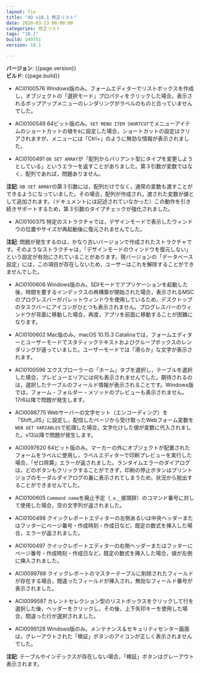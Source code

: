 ```yaml
---
layout: fix
title: "4D v18.1 修正リスト"
date: 2020-03-23 08:00:00
categories: 修正リスト
tags: "18.1"  
build: 249751
version: 18.1

---
```


**バージョン**: {{page.version}}  
**ビルド**: {{page.build}}  

* ACI0100576 Windows版のみ。フォームエディターでリストボックスを作成し，オブジェクトの「選択モード」プロパティをクリックした場合，表示されるポップアップメニューのレンダリングがラベルのものと合っていませんでした。

* ACI0100549 64ビット版のみ。``SET MENU ITEM SHORTCUT``でメニューアイテムのショートカットの値を``0``に設定した場合，ショートカットの設定はクリアされますが，メニューには「Ctrl+」のように無効な情報が表示されました。

* ACI0100491 ``OB SET ARRAY``が「配列からバリアント型にタイプを変更しようとしている」というエラーを返すことがありました。第３引数が変数ではなく，配列であれば，問題ありません。

**注記**: ``OB SET ARRAY``の第３引数には，配列だけでなく，通常の変数も渡すことができるようになっていました。その場合，配列が作成され，渡された変数が値として追加されます。（ドキュメントには記述されていなかった）この動作を引き続きサポートするため，第３引数のタイプチェックが強化されました。

* ACI0100375 特定のストラクチャでは，デザインモードで表示したウィンドウの位置やサイズが再起動後に復元されませんでした。

**注記**: 問題が発生するのは，かなり古いバージョンで作成されたストラクチャです。そのようなストラクチャは，「デザインモードのウィンドウを復元しない」という設定が有効にされていることがあります。現バージョンの「データベース設定」には，この項目が存在しないため，ユーザーはこれを解除することができませんでした。

* ACI0100606 Windows版のみ。SDIモードでアプリケーションを起動した後，時間を要するインデックスの再構築が開始された場合，表示されるMSCのプログレスバーがパレットウィンドウを使用しているため，デスクトップのタスクバーにアイコンがひとつも表示されません。プログレスバーのウィンドウが背面に移動した場合，再度，アプリを前面に移動することが困難になります。

* ACI0100602 Mac版のみ。macOS 10.15.3 Catalinaでは，フォームエディターとユーザーモードでスタティックテキストおよびグループボックスのレンダリングが違っていました。ユーザーモードでは「滑らか」な文字が表示されます。

* ACI0100596 エクスプローラーの「ホーム」タブを選択し，テーブルを選択した場合，プレビューエリアには何も表示されませんでした。期待されるのは，選択したテーブルのフィールド情報が表示されることです。Windows版では，フォーム・フォルダー・メソッドのプレビューも表示されません。17r6以降で問題が発生します。

* ACI0098775 Webサーバーの文字セット（エンコーディング）を「Shift_JIS」に設定し，配信したページから受け取ったWebフォーム変数を``WEB GET VARIABLES``で処理した場合，文字化けした値が変数に代入されました。v13以降で問題が発生します。

* ACI0097620 64ビット版のみ。マーカーの外にオブジェクトが配置されたフォームをラベルに使用し，ラベルエディターで印刷プレビューを実行した場合，「ゼロ除算」エラーが返されました。ランタイムエラーのダイアログは，どのボタンもクリックすることができず，印刷の停止ボタンはプリントジョブのモーダルダイアログの裏に表示されてしまうため，状況から脱出することができませんでした。

* ACI0100605 ``Command name``を廃止予定（``_o__``接頭辞）のコマンド番号に対して使用した場合，空の文字列が返されました。

* ACI0100498 クイックレポートエディターの左側あるいは中央ヘッダーまたはフッターにページ番号・作成時刻・作成日など，既定の数式を挿入した場合，エラーが返されました。

* ACI0100497 クイックレポートエディターの右側ヘッダーまたはフッターにページ番号・作成時刻・作成日など，既定の数式を挿入した場合，値が左側に挿入されました。

* ACI0099768 クイックレポートのマスターテーブルに削除されたフィールドが存在する場合，間違ったフィールドが挿入され，無効なフィールド番号が表示されました。

* ACI0099587 カレントセレクション型のリストボックスをクリックして行を選択した後，ヘッダーをクリックし，その後，上下矢印キーを使用した場合，間違った行が選択されました。

* ACI0099128 Windows版のみ。メンテナンス＆セキュリティセンター画面は，グレーアウトされた「検証」ボタンのアイコンが正しく表示されませんでした。

**注記**: テーブルやインデックスが存在しない場合，「検証」ボタンはグレーアウト表示されます。
